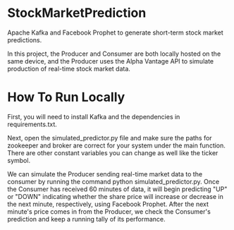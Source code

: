 # StockMarketPrediction
Apache Kafka and Facebook Prophet to generate short-term stock market predictions.

In this project, the Producer and Consumer are both locally hosted on the same device, and the Producer uses the Alpha Vantage API to simulate production of real-time stock market data.

# How To Run Locally

First, you will need to install Kafka and the dependencies in requirements.txt.

Next, open the simulated_predictor.py file and make sure the paths for zookeeper and broker are correct for your system under the main function. There are other constant variables you can change as well like the ticker symbol.

We can simulate the Producer sending real-time market data to the consumer by running the command python simulated_predictor.py. Once the Consumer has received 60 minutes of data, it will begin predicting "UP" or "DOWN" indicating whether the share price will increase or decrease in the next minute, respectively, using Facebook Prophet. After the next minute's price comes in from the Producer, we check the Consumer's prediction and keep a running tally of its performance.
